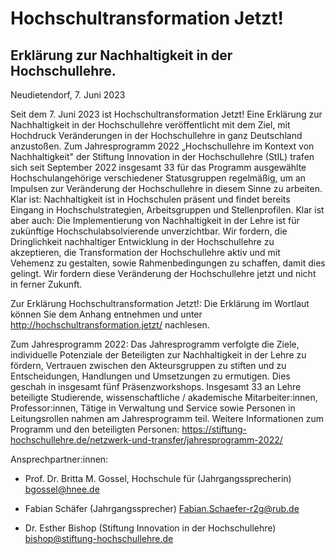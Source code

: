 <!--
.. title: Pressemitteilung
.. slug: pressemitteilung
.. date: 2023-06-07 20:41:10 UTC+02:00
.. tags: 
.. category: 
.. link: 
.. description: 
.. type: text
-->

# Hochschultransformation Jetzt!

## Erklärung zur Nachhaltigkeit in der Hochschullehre.

Neudietendorf, 7. Juni 2023

Seit dem 7. Juni 2023 ist Hochschultransformation Jetzt! Eine Erklärung zur Nachhaltigkeit in der Hochschullehre veröffentlicht mit dem Ziel, mit Hochdruck Veränderungen in der Hochschullehre in ganz Deutschland anzustoßen. Zum Jahresprogramm 2022 „Hochschullehre im Kontext von Nachhaltigkeit" der Stiftung Innovation in der Hochschullehre (StIL) trafen sich seit September 2022 insgesamt 33 für das Programm ausgewählte Hochschulangehörige verschiedener Statusgruppen regelmäßig, um an Impulsen zur Veränderung der Hochschullehre in diesem Sinne zu arbeiten. Klar ist: Nachhaltigkeit ist in Hochschulen präsent und findet bereits Eingang in Hochschulstrategien, Arbeitsgruppen und Stellenprofilen. Klar ist aber auch: Die Implementierung von Nachhaltigkeit in der Lehre ist für zukünftige Hochschulabsolvierende unverzichtbar. Wir fordern, die Dringlichkeit nachhaltiger Entwicklung in der Hochschullehre zu akzeptieren, die Transformation der Hochschullehre aktiv und mit Vehemenz zu gestalten, sowie Rahmenbedingungen zu schaffen, damit dies gelingt. Wir fordern diese Veränderung der Hochschullehre jetzt und nicht in ferner Zukunft.

Zur Erklärung Hochschultransformation Jetzt!: Die Erklärung im Wortlaut können Sie dem Anhang entnehmen und unter <http://hochschultransformation.jetzt/> nachlesen.

Zum Jahresprogramm 2022: Das Jahresprogramm verfolgte die Ziele, individuelle Potenziale der Beteiligten zur Nachhaltigkeit in der Lehre zu fördern, Vertrauen zwischen den Akteursgruppen zu stiften und zu Entscheidungen, Handlungen und Umsetzungen zu ermutigen. Dies geschah in insgesamt fünf Präsenzworkshops. Insgesamt 33 an Lehre beteiligte Studierende, wissenschaftliche / akademische Mitarbeiter:innen, Professor:innen, Tätige in Verwaltung und Service sowie Personen in Leitungsrollen nahmen am Jahresprogramm teil. Weitere Informationen zum Programm und den beteiligten Personen: <https://stiftung-hochschullehre.de/netzwerk-und-transfer/jahresprogramm-2022/>

Ansprechpartner:innen:

-   Prof. Dr. Britta M. Gossel, Hochschule für (Jahrgangssprecherin) <bgossel@hnee.de>

-   Fabian Schäfer (Jahrgangssprecher) <Fabian.Schaefer-r2g@rub.de>

-   Dr. Esther Bishop (Stiftung Innovation in der Hochschullehre) <bishop@stiftung-hochschullehre.de>
